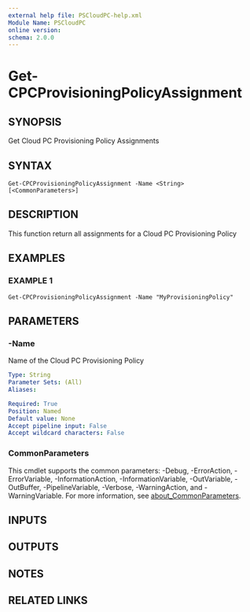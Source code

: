 ```yaml
---
external help file: PSCloudPC-help.xml
Module Name: PSCloudPC
online version:
schema: 2.0.0
---
```


# Get-CPCProvisioningPolicyAssignment

## SYNOPSIS
Get Cloud PC Provisioning Policy Assignments

## SYNTAX

```
Get-CPCProvisioningPolicyAssignment -Name <String> [<CommonParameters>]
```

## DESCRIPTION
This function return all assignments for a Cloud PC Provisioning Policy

## EXAMPLES

### EXAMPLE 1
```
Get-CPCProvisioningPolicyAssignment -Name "MyProvisioningPolicy"
```

## PARAMETERS

### -Name
Name of the Cloud PC Provisioning Policy

```yaml
Type: String
Parameter Sets: (All)
Aliases:

Required: True
Position: Named
Default value: None
Accept pipeline input: False
Accept wildcard characters: False
```

### CommonParameters
This cmdlet supports the common parameters: -Debug, -ErrorAction, -ErrorVariable, -InformationAction, -InformationVariable, -OutVariable, -OutBuffer, -PipelineVariable, -Verbose, -WarningAction, and -WarningVariable. For more information, see [about_CommonParameters](http://go.microsoft.com/fwlink/?LinkID=113216).

## INPUTS

## OUTPUTS

## NOTES

## RELATED LINKS
